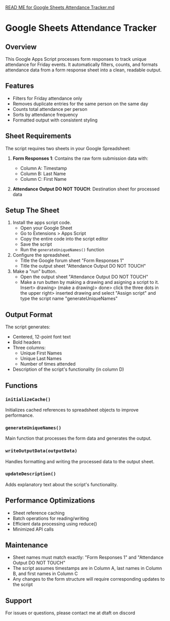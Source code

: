 [READ ME for Google Sheets Attendance Tracker.md](https://github.com/user-attachments/files/17823421/READ.ME.for.Google.Sheets.Attendance.Tracker.md)

# Google Sheets Attendance Tracker

## Overview
This Google Apps Script processes form responses to track unique attendance for Friday events. It automatically filters, counts, and formats attendance data from a form response sheet into a clean, readable output.

## Features
- Filters for Friday attendance only
- Removes duplicate entries for the same person on the same day
- Counts total attendance per person
- Sorts by attendance frequency
- Formatted output with consistent styling

## Sheet Requirements
The script requires two sheets in your Google Spreadsheet:
1. **Form Responses 1**: Contains the raw form submission data with:
   - Column A: Timestamp
   - Column B: Last Name
   - Column C: First Name

2. **Attendance Output DO NOT TOUCH**: Destination sheet for processed data

## Setup The Sheet
1. Install the apps script code.
   - Open your Google Sheet
   - Go to Extensions > Apps Script
   - Copy the entire code into the script editor
   - Save the script
   - Run the `generateUniqueNames()` function
2. Configure the spreadsheet.
   - Title the Google forum sheet "Form Responses 1"
   - Title the output sheet "Attendance Output DO NOT TOUCH"
3. Make a "run" button.
   - Open the output sheet "Attendance Output DO NOT TOUCH"
   - Make a run butten by making a drawing and asigning a script to it. Insert> drawing> (make a drawing)> done> click the three dots in the upper right> inserted drawing and select "Assign script" and type the script name "generateUniqueNames"


## Output Format
The script generates:
- Centered, 12-point font text
- Bold headers
- Three columns:
  - Unique First Names
  - Unique Last Names
  - Number of times attended
- Description of the script's functionality (in column D)

## Functions

### `initializeCache()`
Initializes cached references to spreadsheet objects to improve performance.

### `generateUniqueNames()`
Main function that processes the form data and generates the output.

### `writeOutputData(outputData)`
Handles formatting and writing the processed data to the output sheet.

### `updateDescription()`
Adds explanatory text about the script's functionality.

## Performance Optimizations
- Sheet reference caching
- Batch operations for reading/writing
- Efficient data processing using reduce()
- Minimized API calls

## Maintenance
- Sheet names must match exactly: "Form Responses 1" and "Attendance Output DO NOT TOUCH"
- The script assumes timestamps are in Column A, last names in Column B, and first names in Column C
- Any changes to the form structure will require corresponding updates to the script

## Support
For issues or questions, please contact me at dtaft on discord
